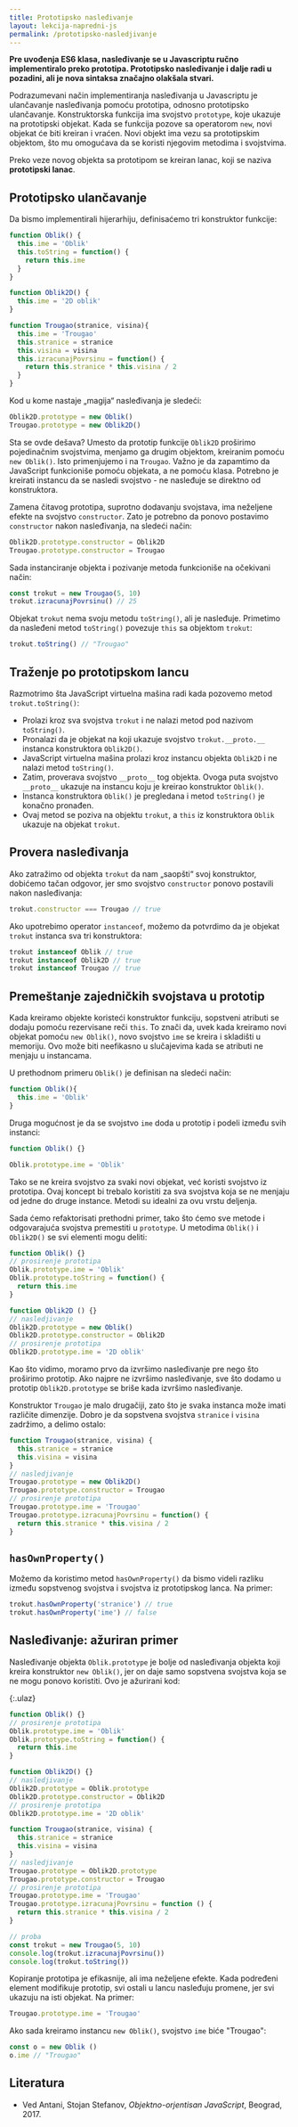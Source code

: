 ```yaml
---
title: Prototipsko nasleđivanje
layout: lekcija-napredni-js
permalink: /prototipsko-nasledjivanje
---
```


**Pre uvođenja ES6 klasa, nasleđivanje se u Javascriptu ručno implementiralo preko prototipa. Prototipsko nasleđivanje i dalje radi u pozadini, ali je nova sintaksa značajno olakšala stvari.**

Podrazumevani način implementiranja nasleđivanja u Javascriptu je ulančavanje nasleđivanja pomoću prototipa, odnosno prototipsko ulančavanje. Konstruktorska funkcija ima svojstvo `prototype`, koje ukazuje na prototipski objekat. Kada se funkcija pozove sa operatorom `new`, novi objekat će biti kreiran i vraćen. Novi objekt ima vezu sa prototipskim objektom, što mu omogućava da se koristi njegovim metodima i svojstvima.

Preko veze novog objekta sa prototipom se kreiran lanac, koji se naziva **prototipski lanac**.

## Prototipsko ulančavanje

Da bismo implementirali hijerarhiju, definisaćemo tri konstruktor funkcije:

```js
function Oblik() {
  this.ime = 'Oblik'
  this.toString = function() {
    return this.ime
  }
}

function Oblik2D() {
  this.ime = '2D oblik'
}

function Trougao(stranice, visina){
  this.ime = 'Trougao'
  this.stranice = stranice
  this.visina = visina
  this.izracunajPovrsinu = function() {
    return this.stranice * this.visina / 2
  }
}
```

Kod u kome nastaje „magija“ nasleđivanja je sledeći:

```js
Oblik2D.prototype = new Oblik()
Trougao.prototype = new Oblik2D()
```

Sta se ovde dešava? Umesto da prototip funkcije `Oblik2D` proširimo pojedinačnim svojstvima, menjamo ga drugim objektom, kreiranim pomoću `new Oblik()`. Isto primenjujemo i na `Trougao`. Važno je da zapamtimo da JavaScript funkcioniše pomoću objekata, a ne pomoću klasa. Potrebno je kreirati instancu da se nasledi svojstvo - ne nasleđuje se direktno od konstruktora.

Zamena čitavog prototipa, suprotno dodavanju svojstava, ima neželjene efekte na svojstvo `constructor`. Zato je potrebno da ponovo postavimo `constructor` nakon nasleđivanja, na sledeći način:

```js
Oblik2D.prototype.constructor = Oblik2D
Trougao.prototype.constructor = Trougao
```

Sada instanciranje objekta i pozivanje metoda funkcioniše na očekivani način:

```js
const trokut = new Trougao(5, 10)
trokut.izracunajPovrsinu() // 25
```

Objekat `trokut` nema svoju metodu `toString()`, ali je nasleđuje. Primetimo da nasleđeni metod `toString()` povezuje `this` sa objektom `trokut`:

```js
trokut.toString() // "Trougao"
```

## Traženje po prototipskom lancu

Razmotrimo šta JavaScript virtuelna mašina radi kada pozovemo metod `trokut.toString()`:
- Prolazi kroz sva svojstva `trokut` i ne nalazi metod pod nazivom `toString()`.
- Pronalazi da je objekat na koji ukazuje svojstvo `trokut.__proto.__` instanca konstruktora `Oblik2D()`.
- JavaScript virtuelna mašina prolazi kroz instancu objekta `Oblik2D` i ne nalazi metod `toString()`. 
- Zatim, proverava svojstvo `__proto__` tog objekta. Ovoga puta svojstvo `__proto__` ukazuje na instancu koju je kreirao konstruktor `Oblik()`.
- Instanca konstruktora `Oblik()` je pregledana i metod `toString()` je konačno pronađen.
- Ovaj metod se poziva na objektu `trokut`, a `this` iz konstruktora `Oblik` ukazuje na objekat `trokut`.

## Provera nasleđivanja

Ako zatražimo od objekta `trokut` da nam „saopšti“ svoj konstruktor, dobićemo tačan odgovor, jer smo svojstvo `constructor` ponovo postavili nakon nasleđivanja:

```js
trokut.constructor === Trougao // true
```

Ako upotrebimo operator `instanceof`, možemo da potvrdimo da je objekat `trokut` instanca sva tri konstruktora:

```js
trokut instanceof Oblik // true
trokut instanceof Oblik2D // true
trokut instanceof Trougao // true
```

## Premeštanje zajedničkih svojstava u prototip

Kada kreiramo objekte koristeći konstruktor funkciju, sopstveni atributi se dodaju pomoću rezervisane reči `this`. To znači da, uvek kada kreiramo novi objekat pomoću `new Oblik()`, novo svojstvo `ime` se kreira i skladišti u memoriju. Ovo može biti neefikasno u slučajevima kada se atributi ne menjaju u instancama. 

U prethodnom primeru `Oblik()` je definisan na sledeći način:

```js
function Oblik(){
  this.ime = 'Oblik'
}
```

Druga mogućnost je da se svojstvo `ime` doda u prototip i podeli između svih instanci:

```js
function Oblik() {}

Oblik.prototype.ime = 'Oblik'
```

Tako se ne kreira svojstvo za svaki novi objekat, već koristi svojstvo iz prototipa. Ovaj koncept bi trebalo koristiti za sva svojstva koja se ne menjaju od jedne do druge instance. Metodi su idealni za ovu vrstu deljenja.

Sada ćemo refaktorisati prethodni primer, tako što ćemo sve metode i odgovarajuća svoj­stva premestiti u `prototype`. U metodima `Oblik()` i `Oblik2D()` se svi elementi mogu deliti:

```js
function Oblik() {}
// prosirenje prototipa
Oblik.prototype.ime = 'Oblik'
Oblik.prototype.toString = function() {
  return this.ime
}

function Oblik2D () {}
// nasledjivanje
Oblik2D.prototype = new Oblik()
Oblik2D.prototype.constructor = Oblik2D
// prosirenje prototipa
Oblik2D.prototype.ime = '2D oblik'
```

Kao što vidimo, moramo prvo da izvršimo nasleđivanje pre nego što proširimo prototip. Ako najpre ne izvršimo nasleđivanje, sve što dodamo u prototip `Oblik2D.prototype` se briše kada izvršimo nasleđivanje.

Konstruktor `Trougao` je malo drugačiji, zato što je svaka instanca može imati različite dimenzije. Dobro je da sopstvena svojstva `stranice` i `visina` zadržimo, a delimo ostalo:

```js
function Trougao(stranice, visina) {
  this.stranice = stranice
  this.visina = visina
}
// nasledjivanje
Trougao.prototype = new Oblik2D()
Trougao.prototype.constructor = Trougao
// prosirenje prototipa
Trougao.prototype.ime = 'Trougao'
Trougao.prototype.izracunajPovrsinu = function() {
  return this.stranice * this.visina / 2
}
```

## `hasOwnProperty()`

Možemo da koristimo metod `hasOwnProperty()` da bismo videli razliku između sopstvenog svojstva i svojstva iz prototipskog lanca. Na primer:

```js
trokut.hasOwnProperty('stranice') // true
trokut.hasOwnProperty('ime') // false
```

## Nasleđivanje: ažuriran primer

Nasleđivanje objekta `Oblik.prototype` je bolje od nasleđivanja objekta koji kreira kon­struktor `new Oblik()`, jer on daje samo sopstvena svojstva koja se ne mogu ponovo koristiti. Ovo je ažurirani kod:

{:.ulaz}
```js
function Oblik() {}
// prosirenje prototipa
Oblik.prototype.ime = 'Oblik'
Oblik.prototype.toString = function() {
  return this.ime
}

function Oblik2D() {}
// nasledjivanje
Oblik2D.prototype = Oblik.prototype
Oblik2D.prototype.constructor = Oblik2D
// prosirenje prototipa
Oblik2D.prototype.ime = '2D oblik'

function Trougao(stranice, visina) {
  this.stranice = stranice
  this.visina = visina
}
// nasledjivanje
Trougao.prototype = Oblik2D.prototype
Trougao.prototype.constructor = Trougao
// prosirenje prototipa
Trougao.prototype.ime = 'Trougao'
Trougao.prototype.izracunajPovrsinu = function () {
  return this.stranice * this.visina / 2
}

// proba
const trokut = new Trougao(5, 10)
console.log(trokut.izracunajPovrsinu())
console.log(trokut.toString())
```

Kopiranje prototipa je efikasnije, ali ima neželjene efekte. Kada podređeni element modifikuje prototip, svi ostali u lancu nasleđuju promene, jer svi ukazuju na isti objekat. Na primer:

```js
Trougao.prototype.ime = 'Trougao'
```

Ako sada kreiramo instancu `new Oblik()`, svojstvo `ime` biće "Trougao":

```js
const o = new Oblik ()
o.ime // "Trougao"
```

## Literatura

- Ved Antani, Stojan Stefanov, *Objektno-orjentisan JavaScript*, Beograd, 2017.
